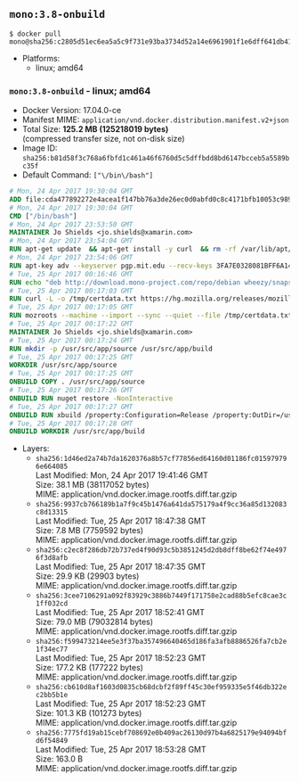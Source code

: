 ## `mono:3.8-onbuild`

```console
$ docker pull mono@sha256:c2805d51ec6ea5a5c9f731e93ba3734d52a14e6961901f1e6dff641db417901e
```

-	Platforms:
	-	linux; amd64

### `mono:3.8-onbuild` - linux; amd64

-	Docker Version: 17.04.0-ce
-	Manifest MIME: `application/vnd.docker.distribution.manifest.v2+json`
-	Total Size: **125.2 MB (125218019 bytes)**  
	(compressed transfer size, not on-disk size)
-	Image ID: `sha256:b81d58f3c768a6fbfd1c461a46f6760d5c5dffbdd8bd6147bcceb5a5589bc35f`
-	Default Command: `["\/bin\/bash"]`

```dockerfile
# Mon, 24 Apr 2017 19:30:04 GMT
ADD file:cda477892272e4acea1f147bb76a3de26ec0d0abfd0c8c4171bfb10053c98985 in / 
# Mon, 24 Apr 2017 19:30:04 GMT
CMD ["/bin/bash"]
# Mon, 24 Apr 2017 23:53:50 GMT
MAINTAINER Jo Shields <jo.shields@xamarin.com>
# Mon, 24 Apr 2017 23:54:04 GMT
RUN apt-get update 	&& apt-get install -y curl 	&& rm -rf /var/lib/apt/lists/*
# Mon, 24 Apr 2017 23:54:06 GMT
RUN apt-key adv --keyserver pgp.mit.edu --recv-keys 3FA7E0328081BFF6A14DA29AA6A19B38D3D831EF
# Tue, 25 Apr 2017 00:16:46 GMT
RUN echo "deb http://download.mono-project.com/repo/debian wheezy/snapshots/3.8.0 main" > /etc/apt/sources.list.d/mono-xamarin.list         && echo "deb http://download.mono-project.com/repo/debian 38-security main" >> /etc/apt/sources.list.d/mono-xamarin.list 	&& apt-get update 	&& apt-get install -y mono-devel fsharp mono-vbnc nuget 	&& rm -rf /var/lib/apt/lists/*
# Tue, 25 Apr 2017 00:17:03 GMT
RUN curl -L -o /tmp/certdata.txt https://hg.mozilla.org/releases/mozilla-release/raw-file/5d447d9abfdf/security/nss/lib/ckfw/builtins/certdata.txt
# Tue, 25 Apr 2017 00:17:05 GMT
RUN mozroots --machine --import --sync --quiet --file /tmp/certdata.txt
# Tue, 25 Apr 2017 00:17:22 GMT
MAINTAINER Jo Shields <jo.shields@xamarin.com>
# Tue, 25 Apr 2017 00:17:24 GMT
RUN mkdir -p /usr/src/app/source /usr/src/app/build
# Tue, 25 Apr 2017 00:17:25 GMT
WORKDIR /usr/src/app/source
# Tue, 25 Apr 2017 00:17:25 GMT
ONBUILD COPY . /usr/src/app/source
# Tue, 25 Apr 2017 00:17:26 GMT
ONBUILD RUN nuget restore -NonInteractive
# Tue, 25 Apr 2017 00:17:27 GMT
ONBUILD RUN xbuild /property:Configuration=Release /property:OutDir=/usr/src/app/build/
# Tue, 25 Apr 2017 00:17:28 GMT
ONBUILD WORKDIR /usr/src/app/build
```

-	Layers:
	-	`sha256:1d46ed2a74b7da1620376a8b57cf77856ed64160d01186fc015979796e664085`  
		Last Modified: Mon, 24 Apr 2017 19:41:46 GMT  
		Size: 38.1 MB (38117052 bytes)  
		MIME: application/vnd.docker.image.rootfs.diff.tar.gzip
	-	`sha256:9937cb766189b1a7f9c45b1476a641da575179a4f9cc36a85d132083c8d13315`  
		Last Modified: Tue, 25 Apr 2017 18:47:38 GMT  
		Size: 7.8 MB (7759592 bytes)  
		MIME: application/vnd.docker.image.rootfs.diff.tar.gzip
	-	`sha256:c2ec8f286db72b737ed4f90d93c5b3851245d2db8dff8be62f74e4976f3d8afb`  
		Last Modified: Tue, 25 Apr 2017 18:47:35 GMT  
		Size: 29.9 KB (29903 bytes)  
		MIME: application/vnd.docker.image.rootfs.diff.tar.gzip
	-	`sha256:3cee7106291a092f83929c3886b7449f171758e2cad88b5efc8cae3c1ff032cd`  
		Last Modified: Tue, 25 Apr 2017 18:52:41 GMT  
		Size: 79.0 MB (79032814 bytes)  
		MIME: application/vnd.docker.image.rootfs.diff.tar.gzip
	-	`sha256:f599473214ee5e3f37ba357496640465d186fa3afb8886526fa7cb2e1f34ec77`  
		Last Modified: Tue, 25 Apr 2017 18:52:23 GMT  
		Size: 177.2 KB (177222 bytes)  
		MIME: application/vnd.docker.image.rootfs.diff.tar.gzip
	-	`sha256:cb610d8af1603d0835cb68dcbf2f89ff45c30ef959335e5f46db322ec2bb5b1e`  
		Last Modified: Tue, 25 Apr 2017 18:52:23 GMT  
		Size: 101.3 KB (101273 bytes)  
		MIME: application/vnd.docker.image.rootfs.diff.tar.gzip
	-	`sha256:7775fd19ab15cebf708692e0b409ac26130d97b4a6825179e94094bfd6f54849`  
		Last Modified: Tue, 25 Apr 2017 18:53:28 GMT  
		Size: 163.0 B  
		MIME: application/vnd.docker.image.rootfs.diff.tar.gzip

